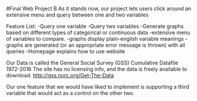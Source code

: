 #Final Web Project B
As it stands now, our project lets users click around an extensive 
menu and query between one and two variables

Feature List:
  -Query one variable
  -Query two variables
  -Generate graphs based on different types of categorical or continuous data
  -extensive menu of variables to compare.
  -graphs display plain-english variable meanings
  -graphs are generated (or an appropriate error message is thrown) with all queries
  -Homepage explains how to use website

Our Data is called the General Social Survey (GSS) Cumulative Datafile 1972-2016
The site has no licensing info, and the data is freely available to download.
http://gss.norc.org/Get-The-Data


Our one feature that we would have liked to implement is supporting a third variable that would act as a control on the other two.
